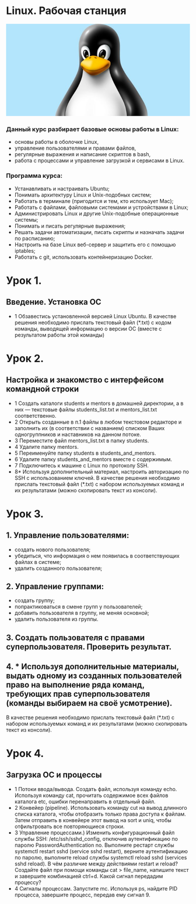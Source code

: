 # Linux. Рабочая станция
![MarkDown](https://github.com/vit050587/Linux-homework-GB/blob/master/linux.jpg)
### Данный курс разбирает базовые основы работы в Linux: 
* основы работы в оболочке Linux, 
* управление пользователями и правами файлов, 
* регулярные выражения и написание скриптов в bash, 
* работа с процессами и управление загрузкой и сервисами в Linux.
### Программа курса:
* Устанавливать и настраивать Ubuntu;
* Понимать архитектуру Linux и Unix-подобных систем;
* Работать в терминале (пригодится и тем, кто использует Mac);
* Работать с файлами, файловыми системами и устройствами в Linux;
* Администрировать Linux и другие Unix-подобные операционные системы;
* Понимать и писать регулярные выражения;
* Решать задачи автоматизации, писать скрипты и назначать задачи по расписанию;
* Настроить на базе Linux веб-сервер и защитить его с помощью iptables;
* Работать с git, использовать контейнеризацию Docker.
# Урок 1. 
## Введение. Установка ОС
* 1 Обзавестись установленной версией Linux Ubuntu.
В качестве решения необходимо прислать текстовый файл (*.txt) с кодом команды, выводящей информацию о версии ОС (вместе с результатом работы этой команды)

# Урок 2. 
## Настройка и знакомство с интерфейсом командной строки
* 1 Создать каталоги students и mentors в домашней директории, а в них — текстовые файлы students_list.txt и mentors_list.txt соответственно.
* 2 Открыть созданные в п.1 файлы в любом текстовом редакторе и заполнить их (в соответствии с названием) списком Ваших одногруппников и наставников на данном потоке.
* 3 Переместите файл mentors_list.txt в папку students.
* 4 Удалите папку mentors.
* 5 Переименуйте папку students в students_and_mentors.
* 6 Удалите папку students_and_mentors вместе с содержимым.
* 7 Подключитесь к машине с Linux по протоколу SSH.
* 8* Используя дополнительный материал, настроить авторизацию по SSH с использованием ключей.
В качестве решения необходимо прислать текстовый файл (*.txt) с набором используемых команд и их результатами (можно скопировать текст из консоли).

# Урок 3.
## 1. Управление пользователями:
*  создать нового пользователя;
*  убедиться, что информация о нем появилась в соответствующих файлах в системе;
*  удалить созданного пользователя;

## 2. Управление группами:
*  создать группу;
*  попрактиковаться в смене групп у пользователей;
*  добавить пользователя в группу, не меняя основной;
*  удалить пользователя из группы.

## 3. Создать пользователя с правами суперпользователя. Проверить результат.
## 4. * Используя дополнительные материалы, выдать одному из созданных пользователей право на выполнение ряда команд, требующих прав суперпользователя (команды выбираем на своё усмотрение).
В качестве решения необходимо прислать текстовый файл (*.txt) с набором используемых команд и их результатами (можно скопировать текст из консоли).

# Урок 4. 
## Загрузка ОС и процессы
* 1 Потоки ввода/вывода. Создать файл, используя команду echo. Используя команду cat, прочитать содержимое всех файлов каталога etc, ошибки перенаправить в отдельный файл.
* 2 Конвейер (pipeline). Использовать команду cut на вывод длинного списка каталога, чтобы отобразить только права доступа к файлам. Затем отправить в конвейере этот вывод на sort и uniq, чтобы отфильтровать все повторяющиеся строки.
* 3 Управление процессами.) Изменить конфигурационный файл службы SSH: /etc/ssh/sshd_config, отключив аутентификацию по паролю PasswordAuthentication no. Выполните рестарт службы systemctl restart sshd (service sshd restart), верните аутентификацию по паролю, выполните reload службы systemctl reload sshd (services sshd reload). В чём различие между действиями restart и reload? Создайте файл при помощи команды cat > file_name, напишите текст и завершите комбинацией ctrl+d. Какой сигнал передадим процессу?
* 4 Сигналы процессам. Запустите mc. Используя ps, найдите PID процесса, завершите процесс, передав ему сигнал 9.
